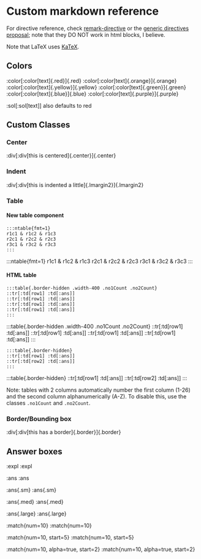 # Custom markdown reference

For directive reference, check [remark-directive](https://github.com/remarkjs/remark-directive) or the [generic directives proposal](https://talk.commonmark.org/t/generic-directives-plugins-syntax/444); note that they DO NOT work in html blocks, I believe.

Note that LaTeX uses [KaTeX](https://talk.commonmark.org/t/generic-directives-plugins-syntax/444). 

## Colors

:color[\:color[text]{.red}]{.red} 
:color[\:color[text]{.orange}]{.orange}
:color[\:color[text]{.yellow}]{.yellow} 
:color[\:color[text]{.green}]{.green} 
:color[\:color[text]{.blue}]{.blue} 
:color[\:color[text]{.purple}]{.purple}

:sol[\:sol[text]] also defaults to red

## Custom Classes

### Center

:div[\:div[this is centered]{.center}]{.center}

### Indent

:div[\:div[this is indented a little]{.lmargin2}]{.lmargin2}

### Table

#### New table component

```
:::ntable{fmt=1}
r1c1 & r1c2 & r1c3
r2c1 & r2c2 & r2c3
r3c1 & r3c2 & r3c3
:::
```

:::ntable{fmt=1}
r1c1 & r1c2 & r1c3
r2c1 & r2c2 & r2c3
r3c1 & r3c2 & r3c3
:::

#### HTML table

```
:::table{.border-hidden .width-400 .no1Count .no2Count}
::tr[:td[row1] :td[:ans]]
::tr[:td[row1] :td[:ans]]
::tr[:td[row1] :td[:ans]]
::tr[:td[row1] :td[:ans]]
:::
```


:::table{.border-hidden .width-400 .no1Count .no2Count}
::tr[:td[row1] :td[:ans]]
::tr[:td[row1] :td[:ans]]
::tr[:td[row1] :td[:ans]]
::tr[:td[row1] :td[:ans]]
:::


```
:::table{.border-hidden}
::tr[:td[row1] :td[:ans]]
::tr[:td[row2] :td[:ans]]
:::
```

:::table{.border-hidden}
::tr[:td[row1] :td[:ans]]
::tr[:td[row2] :td[:ans]]
:::

Note: tables with 2 columns automatically number the first column (1-26) and the second column alphanumerically (A-Z). To disable this, use the classes `.no1Count` and `.no2Count`.

### Border/Bounding box

:div[\:div[this has a border]{.border}]{.border}

## Answer boxes

\:expl
:expl

\:ans :ans

\:ans{.sm} :ans{.sm}

\:ans{.med} :ans{.med}

\:ans{.large} :ans{.large}


\:match{num=10}
:match{num=10}

\:match{num=10, start=5}
:match{num=10, start=5}

\:match{num=10, alpha=true, start=2}
:match{num=10, alpha=true, start=2}